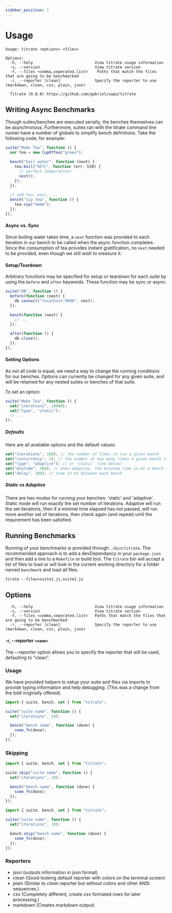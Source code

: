 ```yaml
---
sidebar_position: 1
---
```


# Usage

```shell
Usage: titrate <options> <files>

Options:
  -h, --help                           View titrate usage information
  -v, --version                        View titrate version
  -f, --files <comma,seperated,list>    Paths that match the files that are going to be benchmarked
  -r, --reporter [clean]               Specify the reporter to use (markdown, clean, csv, plain, json)

  Titrate (0.0.0) https://github.com/gabrielcsapo/titrate
```

## Writing Async Benchmarks

Though suites/benches are executed serially, the benches themselves can be asynchronous. Furthermore, suites ran with the titrate command line runner have a number of globals to simplify bench definitions. Take the following code, for example:

```js
suite("Make Tea", function () {
  var tea = new CupOfTea("green");

  bench("boil water", function (next) {
    tea.boil("85℃", function (err, h20) {
      // perfect temperature!
      next();
    });
  });

  // add tea, pour, ...
  bench("sip tea", function () {
    tea.sip("mmmm");
  });
});
```

#### Async vs. Sync

Since boiling water takes time, a `next` function was provided to each iteration in our bench to be called when the async function completes. Since the consumption of tea provides instant gratification, no `next` needed to be provided, even though we still wish to measure it.

#### Setup/Teardown

Arbitrary functions may be specified for setup or teardown for each suite by using the `before` and `after` keywords. These function may be sync or async.

```js
suite("DB", function () {
  before(function (next) {
    db.connect("localhost:9090", next);
  });

  bench(function (next) {
    // ...
  });

  after(function () {
    db.close();
  });
});
```

#### Setting Options

As not all code is equal, we need a way to change the running conditions for our benches. Options can currently be changed for
any given suite, and will be retained for any nested suites or benches of that suite.

To set an option:

```js
suite("Make Tea", function () {
  set("iterations", 10000);
  set("type", "static");
  // ...
});
```

##### Defaults

Here are all available options and the default values:

```js
set("iterations", 100); // the number of times to run a given bench
set("concurrency", 1); // the number of how many times a given bench is run concurrently
set("type", "adaptive"); // or 'static' (see below)
set("mintime", 500); // when adaptive, the minimum time in ms a bench should run
set("delay", 100); // time in ms between each bench
```

##### Static vs Adaptive

There are two modes for running your benches: 'static' and 'adaptive'. Static mode will run exactly the set number of iterations.
Adaptive will run the set iterations, then if a minimal time elapsed has not passed, will run more another set of iterations, then
check again (and repeat) until the requirement has been satisfied.

## Running Benchmarks

Running of your benchmarks is provided through `./bin/titrate`. The recommended approach is to add a devDependancy in your `package.json` and then add a line to a `Makefile` or build tool. The `titrate` bin will accept a list of files to load or will look in the current working directory for a folder named `benchmark` and load all files.

```shell
tirate --files=suite1.js,suite2.js
```

## Options

```shell
  -h, --help                           View titrate usage information
  -v, --version                        View titrate version
  -f, --files <comma,seperated,list>   Paths that match the files that are going to be benchmarked
  -r, --reporter [clean]               Specify the reporter to use (markdown, clean, csv, plain, json)
```

#### -r, --reporter `<name>`

The --reporter option allows you to specify the reporter that will be used, defaulting to "clean".

### Usage

We have provided helpers to setup your suite and files via imports to provide typing information and help debugging. (This was a change from the bdd originally offered).

```js
import { suite, bench, set } from "titrate";

suite("suite name", function () {
  set("iterations", 10);

  bench("bench name", function (done) {
    some_fn(done);
  });
});
```

### Skipping

```js title="Suite skipping (This will skip all contents of the suite.)"
import { suite, bench, set } from "titrate";

suite.skip("suite name", function () {
  set("iterations", 10);

  bench("bench name", function (done) {
    some_fn(done);
  });
});
```

```js title="Bench skipping (This will only skip the bench that skip is applied to.)"
import { suite, bench, set } from "titrate";

suite("suite name", function () {
  set("iterations", 10);

  bench.skip("bench name", function (done) {
    some_fn(done);
  });
});
```

### Reporters

- json (outputs information in json format)
- clean (Good-looking default reporter with colors on the terminal screen)
- plain (Similar to _clean_ reporter but without colors and other ANSI sequences.)
- csv (Completely different, create csv formated rows for later processing.)
- markdown (Creates markdown output)
